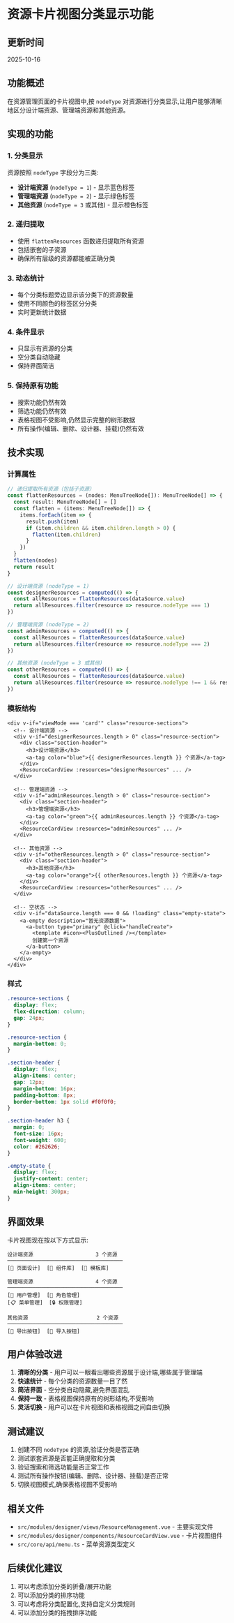 # 资源卡片视图分类显示功能

## 更新时间

2025-10-16

## 功能概述

在资源管理页面的卡片视图中,按 `nodeType` 对资源进行分类显示,让用户能够清晰地区分设计端资源、管理端资源和其他资源。

## 实现的功能

### 1. 分类显示

资源按照 `nodeType` 字段分为三类:

- **设计端资源** (`nodeType = 1`) - 显示蓝色标签
- **管理端资源** (`nodeType = 2`) - 显示绿色标签
- **其他资源** (`nodeType = 3` 或其他) - 显示橙色标签

### 2. 递归提取

- 使用 `flattenResources` 函数递归提取所有资源
- 包括嵌套的子资源
- 确保所有层级的资源都能被正确分类

### 3. 动态统计

- 每个分类标题旁边显示该分类下的资源数量
- 使用不同颜色的标签区分分类
- 实时更新统计数据

### 4. 条件显示

- 只显示有资源的分类
- 空分类自动隐藏
- 保持界面简洁

### 5. 保持原有功能

- 搜索功能仍然有效
- 筛选功能仍然有效
- 表格视图不受影响,仍然显示完整的树形数据
- 所有操作(编辑、删除、设计器、挂载)仍然有效

## 技术实现

### 计算属性

```typescript
// 递归提取所有资源（包括子资源）
const flattenResources = (nodes: MenuTreeNode[]): MenuTreeNode[] => {
  const result: MenuTreeNode[] = []
  const flatten = (items: MenuTreeNode[]) => {
    items.forEach(item => {
      result.push(item)
      if (item.children && item.children.length > 0) {
        flatten(item.children)
      }
    })
  }
  flatten(nodes)
  return result
}

// 设计端资源 (nodeType = 1)
const designerResources = computed(() => {
  const allResources = flattenResources(dataSource.value)
  return allResources.filter(resource => resource.nodeType === 1)
})

// 管理端资源 (nodeType = 2)
const adminResources = computed(() => {
  const allResources = flattenResources(dataSource.value)
  return allResources.filter(resource => resource.nodeType === 2)
})

// 其他资源 (nodeType = 3 或其他)
const otherResources = computed(() => {
  const allResources = flattenResources(dataSource.value)
  return allResources.filter(resource => resource.nodeType !== 1 && resource.nodeType !== 2)
})
```

### 模板结构

```vue
<div v-if="viewMode === 'card'" class="resource-sections">
  <!-- 设计端资源 -->
  <div v-if="designerResources.length > 0" class="resource-section">
    <div class="section-header">
      <h3>设计端资源</h3>
      <a-tag color="blue">{{ designerResources.length }} 个资源</a-tag>
    </div>
    <ResourceCardView :resources="designerResources" ... />
  </div>

  <!-- 管理端资源 -->
  <div v-if="adminResources.length > 0" class="resource-section">
    <div class="section-header">
      <h3>管理端资源</h3>
      <a-tag color="green">{{ adminResources.length }} 个资源</a-tag>
    </div>
    <ResourceCardView :resources="adminResources" ... />
  </div>

  <!-- 其他资源 -->
  <div v-if="otherResources.length > 0" class="resource-section">
    <div class="section-header">
      <h3>其他资源</h3>
      <a-tag color="orange">{{ otherResources.length }} 个资源</a-tag>
    </div>
    <ResourceCardView :resources="otherResources" ... />
  </div>

  <!-- 空状态 -->
  <div v-if="dataSource.length === 0 && !loading" class="empty-state">
    <a-empty description="暂无资源数据">
      <a-button type="primary" @click="handleCreate">
        <template #icon><PlusOutlined /></template>
        创建第一个资源
      </a-button>
    </a-empty>
  </div>
</div>
```

### 样式

```css
.resource-sections {
  display: flex;
  flex-direction: column;
  gap: 24px;
}

.resource-section {
  margin-bottom: 0;
}

.section-header {
  display: flex;
  align-items: center;
  gap: 12px;
  margin-bottom: 16px;
  padding-bottom: 8px;
  border-bottom: 1px solid #f0f0f0;
}

.section-header h3 {
  margin: 0;
  font-size: 16px;
  font-weight: 600;
  color: #262626;
}

.empty-state {
  display: flex;
  justify-content: center;
  align-items: center;
  min-height: 300px;
}
```

## 界面效果

卡片视图现在按以下方式显示:

```
设计端资源                    3 个资源
─────────────────────────────────────
[📁 页面设计]  [📁 组件库]  [📁 模板库]

管理端资源                    4 个资源
─────────────────────────────────────
[👤 用户管理]  [👥 角色管理]
[📋 菜单管理]  [🔒 权限管理]

其他资源                      2 个资源
─────────────────────────────────────
[🔘 导出按钮]  [🔘 导入按钮]
```

## 用户体验改进

1. **清晰的分类** - 用户可以一眼看出哪些资源属于设计端,哪些属于管理端
2. **快速统计** - 每个分类的资源数量一目了然
3. **简洁界面** - 空分类自动隐藏,避免界面混乱
4. **保持一致** - 表格视图保持原有的树形结构,不受影响
5. **灵活切换** - 用户可以在卡片视图和表格视图之间自由切换

## 测试建议

1. 创建不同 `nodeType` 的资源,验证分类是否正确
2. 测试嵌套资源是否能正确提取和分类
3. 验证搜索和筛选功能是否正常工作
4. 测试所有操作按钮(编辑、删除、设计器、挂载)是否正常
5. 切换视图模式,确保表格视图不受影响

## 相关文件

- `src/modules/designer/views/ResourceManagement.vue` - 主要实现文件
- `src/modules/designer/components/ResourceCardView.vue` - 卡片视图组件
- `src/core/api/menu.ts` - 菜单资源类型定义

## 后续优化建议

1. 可以考虑添加分类的折叠/展开功能
2. 可以添加分类的排序功能
3. 可以考虑将分类配置化,支持自定义分类规则
4. 可以添加分类的拖拽排序功能

